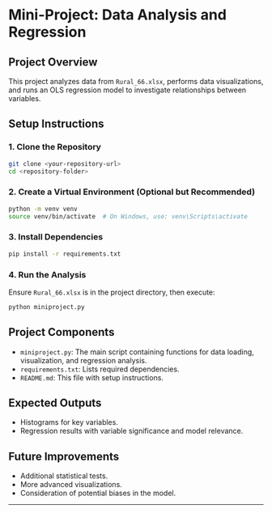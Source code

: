 # Mini-Project: Data Analysis and Regression

## Project Overview
This project analyzes data from `Rural_66.xlsx`, performs data visualizations, and runs an OLS regression model to investigate relationships between variables.

## Setup Instructions

### 1. Clone the Repository
```sh
git clone <your-repository-url>
cd <repository-folder>
```

### 2. Create a Virtual Environment (Optional but Recommended)
```sh
python -m venv venv
source venv/bin/activate  # On Windows, use: venv\Scripts\activate
```

### 3. Install Dependencies
```sh
pip install -r requirements.txt
```

### 4. Run the Analysis
Ensure `Rural_66.xlsx` is in the project directory, then execute:
```sh
python miniproject.py
```

## Project Components
- `miniproject.py`: The main script containing functions for data loading, visualization, and regression analysis.
- `requirements.txt`: Lists required dependencies.
- `README.md`: This file with setup instructions.

## Expected Outputs
- Histograms for key variables.
- Regression results with variable significance and model relevance.

## Future Improvements
- Additional statistical tests.
- More advanced visualizations.
- Consideration of potential biases in the model.

---




